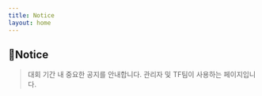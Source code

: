 ```yaml
---
title: Notice
layout: home
---
```

## 📢**Notice**

> 대회 기간 내 중요한 공지를 안내합니다. 관리자 및 TF팀이 사용하는 페이지입니다.

<script src="https://giscus.app/client.js"
        data-repo="fineapple1818/testrepo"
        data-repo-id="R_kgDONMWcSQ"
        data-category="Announcements"
        data-category-id="DIC_kwDONMWcSc4CkGBX"
        data-mapping="pathname"
        data-strict="0"
        data-reactions-enabled="1"
        data-emit-metadata="0"
        data-input-position="bottom"
        data-theme="noborder_light"
        data-lang="ko"
        crossorigin="anonymous"
        async>
</script>